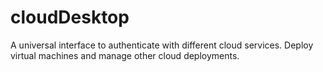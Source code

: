 # cloudDesktop
A universal interface to authenticate with different cloud services. Deploy virtual machines and manage other cloud deployments.
